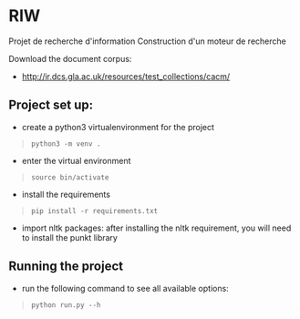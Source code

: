 # RIW
Projet de recherche d'information
Construction d'un moteur de recherche

Download the document corpus:  
- http://ir.dcs.gla.ac.uk/resources/test_collections/cacm/

## Project set up:

- create a python3 virtualenvironment for the project

> `python3 -m venv .`

- enter the virtual environment

> `source bin/activate`

- install the requirements

> `pip install -r requirements.txt`

- import nltk packages: after installing the nltk requirement, you will need to install the punkt library

## Running the project

- run the following command to see all available options:

> `python run.py --h`


